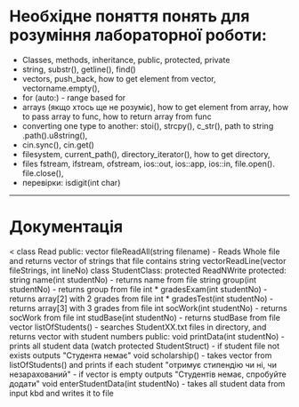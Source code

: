 # Необхідне поняття понять для розуміння лабораторної роботи:
- Classes, methods, inheritance, public, protected, private
- string, substr(), getline(), find()
- vectors, push_back, how to get element from vector, vectorname.empty(),
- for (auto:) - range based for 
- arrays (якщо хтось ще не розуміє), how to get element from array, how to pass array to func, how to return array from func 
- converting one type to another: stoi(), strcpy(), c_str(), path to string .path().u8string(), 
- cin.sync(), cin.get()
- filesystem, current_path(), directory_iterator(), how to get directory,
- files fstream, ifstream, ofstream, ios::out, ios::app, ios::in, file.open(). file.close(), 
- перевірки: isdigit(int char)

***

# Документація
<
        class Read
            public: 
                vector <string> fileReadAll(string filename)
                    - Reads Whole file and returns vector of strings that file contains
                string vectorReadLine(vector <string> fileStrings, int lineNo)
        class StudentClass: protected ReadNWrite
            protected: 
                string name(int studentNo)
                    - returns name from file
                string group(int studentNo)
                    - returns group from file
                int * gradesExam(int studentNo)
                    - returns array[2] with 2 grades from file 
                int * gradesTest(int studentNo)
                    - returns array[3] with 3 grades from file 
                int socWork(int studentNo)
                    - returns socWork from file 
                int studBase(int studentNo)
                    - returns studBase from file 
                vector <int> listOfStudents()
                    - searches StudentXX.txt files in directory, and returns vector <int> with student numbers
            public: 
                void printData(int studentNo)
                    - prints all student data (watch protected StudentStruct)
                    - if student file not exists outputs "Студента немає"
                void scholarship()
                    - takes vector from listOfStudents() and prints if each student "отримує стипендію чи ні, чи незарахований"
                    - if vector is empty outputs "Студентів немає, спробуйте додати"
                void enterStudentData(int studentNo)
                    - takes all student data from input kbd and writes it to file 
>